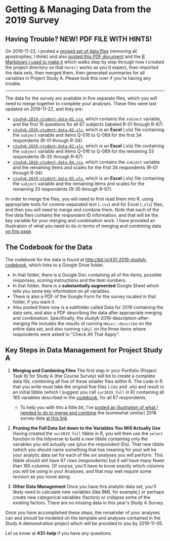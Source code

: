 # Getting & Managing Data from the 2019 Survey

## Having Trouble? NEW! PDF FILE WITH HINTS!

On 2019-11-22, I posted a [revised set of data files](https://github.com/THOMASELOVE/2019-431/tree/master/PROJECT/STUDY_A) (removing all apostrophes, I think) and also [posted this PDF document](https://github.com/THOMASELOVE/2019-431/blob/master/PROJECT/STUDY_A/studyA-2019-describe-after-merging-with-hints.pdf) and the [R Markdown I used to make it](https://github.com/THOMASELOVE/2019-431/blob/master/PROJECT/STUDY_A/studyA-2019-describe-after-merging-with-hints.Rmd) which walks step by step through how I created the project directory so that `here()` works as you'd expect, then imported the data sets, then merged them, then generated summaries for all variables in Project Study A. Please look this over if you're having any trouble.

-------

The data for the survey are available in five separate files, which you will need to merge together to complete your analyses. These files were last updated on 2019-11-22, and they are:

- [`studyA-2019-student-data-01.csv`](https://github.com/THOMASELOVE/2019-431/blob/master/PROJECT/STUDY_A/studyA-2019-student-data-01.csv), which contains the `subject` variable, and the first 15 questions for all 67 subjects (labeled R-01 through R-67)
- [`studyA-2019-student-data-02.xls`](https://github.com/THOMASELOVE/2019-431/blob/master/PROJECT/STUDY_A/studyA-2019-student-data-02.xls), which is an **Excel** (.xls) file containing the `subject` variable and items Q-016 to Q-089 for the first 34 respondents (R-01 through R-34)
- [`studyA-2019-student-data-03.xls`](https://github.com/THOMASELOVE/2019-431/blob/master/PROJECT/STUDY_A/studyA-2019-student-data-03.xls), which is an **Excel** (.xls) file containing the `subject` variable and items Q-016 to Q-089 for the remaining 33 respondents (R-35 through R-67)
- [`studyA-2019-student-data-04.csv`](https://github.com/THOMASELOVE/2019-431/blob/master/PROJECT/STUDY_A/studyA-2019-student-data-04.csv), which contains the `subject` variable and the remaining items and scales for the first 34 respondents (R-01 through R-34)
- [`studyA-2019-student-data-05.xls`](https://github.com/THOMASELOVE/2019-431/blob/master/PROJECT/STUDY_A/studyA-2019-student-data-05.xls), which is an **Excel** (.xls) file containing the `subject` variable and the remaining items and scales for the remaining 33 respondents (R-35 through R-67).

In order to merge the files, you will need to first read them into R, using appropriate tools for comma-separated text (`.csv`) and for Excel (`.xls`) files, and then you will need to merge and combine them. Note that each of the five data files contains the respondent ID information, and that will be the key variable for your merging and combination work. I have provided an illustration of what you need to do in terms of merging and combining data [on this page](https://github.com/THOMASELOVE/2019-431/blob/master/PROJECT/STUDY_A/merging-advice.md).



## The Codebook for the Data

The codebook for the data is found at http://bit.ly/431-2019-studyA-codebook, which links to a Google Drive folder.

- In that folder, there is a Google Doc containing all of the items, possible responses, scoring instructions and the item numbers.
- In that folder, there is a **substantially augmented** Google Sheet which tells you some key information on all variables.
- There is also a PDF of the Google Form for the survey located in that folder, if you want it.
- Also posted there now is a subfolder called Data for 2019 containing the data sets, and also a PDF describing the data after appropriate merging and combination. Specifically, the studyA-2019-description-after-merging file includes the results of running `Hmisc::describe` on the entire data set, and also running `tabyl` on the three items where respondents were asked to "Check All That Apply". 

## Key Steps in Data Management for Project Study A

1. **Merging and Combining Files** The first step in your Portfolio (Project Task 6) for Study A (the Course Survey) will be to create a complete data file, combining all five of these smaller files within R. The code in R that you write must take the original five files (.csv and .xls) and result in an initial tibble (which I suggest you call `sur2019_full` in R) containing all 165 variables described in the [codebook](http://bit.ly/431-2019-studyA-codebook), for all 67 respondents. 
    - To help you with this a little bit, I've [posted an illustration of what I needed to do to merge and combine](https://github.com/THOMASELOVE/2019-431/blob/master/PROJECT/STUDY_A/merging-advice.md) the (somewhat similar) 2018 survey data [at this link](https://github.com/THOMASELOVE/2019-431/blob/master/PROJECT/STUDY_A/merging-advice.md).

2. **Pruning the Full Data Set down to the Variables You Will Actually Use** Having created the `sur2019_full` tibble in R, you will then use the `select` function in the tidyverse to build a new tibble containing only the variables you will actually use (plus the respondent IDs). That new tibble (which you should name something that has meaning for you) will be your analytic data set for each of the six analyses you will perform. This tibble should still have 67 rows (respondents) but it will have many fewer than 165 columns. Of course, you'll have to know exactly which columns you will be using in your Analyses, and that may well require some revision as you move along.

3. **Other Data Management** Once you have this analytic data set, you'll likely need to calculate new variables (like BMI, for example,) or perhaps create new categorical variables (factors) or collapse some of the existing factors. There are no missing data in this year's Study A Survey.

Once you have accomplished these steps, the remainder of your analyses can and should be modeled on the template and analyses contained in the Study A demonstration project which will be provided to you by 2019-11-05.

Let us know at **431-help** if you have any questions.


